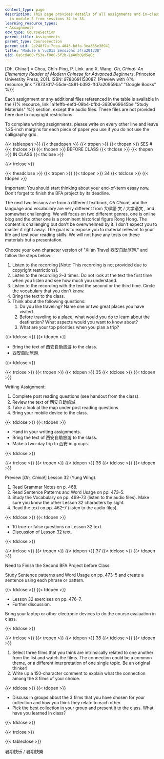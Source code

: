 ```yaml
---
content_type: page
description: This page provides details of all assignments and in-class activities
  in module 5 from sessions 34 to 38.
learning_resource_types:
- Assignments
ocw_type: CourseSection
parent_title: Assignments
parent_type: CourseSection
parent_uid: 2e248f7a-7cea-4043-bdfa-3ea385e38941
title: "Module 6 \u2013 Sessions 34\u201338"
uid: 6a6cd460-f53a-f080-5f2b-1a40b09d5e0c
---
```


\[Oh, China!\] = Chou, Chih-Ping, P. Link  and X. Wang. _Oh, China!: An Elementary Reader of Modern Chinese for Advanced Beginners_. Princeton University Press, 2011. ISBN: 9780691153087. \[Preview with {{% resource_link "78737d17-55de-4881-b392-ffd7a20959ba" "Google Books" %}}\]

Each assignment or any additional files referenced in the table is available in the {{% resource_link 1a1feffb-eefd-09b4-bfbd-3630e69645be "Study Materials" %}} section,  except the audio files. These files are not provided here due to copyright restrictions.

To complete writing assignments, please write on every other line and leave 1.25-inch margins for each piece of paper you use if you do not use the calligraphy grid.

{{< tableopen >}}
{{< theadopen >}}
{{< tropen >}}
{{< thopen >}}
SES #
{{< thclose >}}
{{< thopen >}}
BEFORE CLASS
{{< thclose >}}
{{< thopen >}}
IN CLASS
{{< thclose >}}

{{< trclose >}}

{{< theadclose >}}
{{< tropen >}}
{{< tdopen >}}
34
{{< tdclose >}}
{{< tdopen >}}


Important: You should start thinking about your end-of-term essay now. Don't forget to finish the BFA project by its deadline.

The next two lessons are from a different textbook, _Oh China!_, and the language and vocabulary are very different from 大學語 文 / 大学语文 , and somewhat challenging. We will focus on two different genres, one is online blog and the other one is a prominent historical figure Rong Hong. The content is challenging but don't be overwhelmed by it. I don't expect you to master it right away. The goal is to expose you to material relevant to your life and test your reading skills. We will not have any tests on these materials but a presentation.

Choose your own character version of "Xi'an Travel 西安自助旅游." and follow the steps below:  

1.  Listen to the recording \[Note: This recording is not provided due to copyright restrictions\].
2.  Listen to the recording 2–3 times. Do not look at the text the first time when you listen and see how much you understand.
3.  Listen to the recording with the text the second or the third time. Circle the vocabulary that you don't know.
4.  Bring the text to the class.
5.  Think about the following questions:
    1.  Do you like traveling? Name one or two great places you have visited.
    2.  Before traveling to a place, what would you do to learn about the destination? What aspects would you want to know about?
    3.  What are your top priorities when you plan a trip?


{{< tdclose >}}
{{< tdopen >}}


*   Bring the text of 西安自助旅游 to the class.
*   西安自助旅游.


{{< tdclose >}}

{{< trclose >}}
{{< tropen >}}
{{< tdopen >}}
35
{{< tdclose >}}
{{< tdopen >}}


Writing Assignment:

1.  Complete post reading questions (see handout from the class).
2.  Review the text of 西安自助旅游.
3.  Take a look at the map under post reading questions.
4.  Bring your mobile device to the class.


{{< tdclose >}}
{{< tdopen >}}


*   Hand in your writing assignments.
*   Bring the text of 西安自助旅游 to the class.
*   Make a two-day trip to 西安 in groups.


{{< tdclose >}}

{{< trclose >}}
{{< tropen >}}
{{< tdopen >}}
36
{{< tdclose >}}
{{< tdopen >}}


Preview \[_Oh, China!_\] Lesson 32 (Yung Wing).

1.  Read Grammar Notes on p. 468.
2.  Read Sentence Patterns and Word Usage on pp. 473–5.
3.  Study the Vocabulary on pp. 469–73 (listen to the audio files). Make sure you know the other Lesson 32 characters by sight.
4.  Read the text on pp. 462–7 (listen to the audio files).


{{< tdclose >}}
{{< tdopen >}}


*   10 true-or false questions on Lesson 32 text.
*   Discussion of Lesson 32 text.


{{< tdclose >}}

{{< trclose >}}
{{< tropen >}}
{{< tdopen >}}
37
{{< tdclose >}}
{{< tdopen >}}


Need to Finish the Second BFA Project before Class.

Study Sentence patterns and Word Usage on pp. 473–5 and create a sentence using each phrase or pattern.


{{< tdclose >}}
{{< tdopen >}}


*   Lesson 32 exercises on pp. 476–7.
*   Further discussion.

Bring your laptop or other electronic devices to do the course evaluation in class.


{{< tdclose >}}

{{< trclose >}}
{{< tropen >}}
{{< tdopen >}}
38
{{< tdclose >}}
{{< tdopen >}}


1.  Select three films that you think are intrinsically related to one another from the list and watch the films. The connection could be a common theme, or a different interpretation of one single topic. Be an original thinker!
2.  Write up a 150-character comment to explain what the connection among the 3 films of your choice.


{{< tdclose >}}
{{< tdopen >}}


*   Discuss in groups about the 3 films that you have chosen for your collection and how you think they relate to each other.
*   Pick the best collection in your group and present it to the class. What have you learned in class?


{{< tdclose >}}

{{< trclose >}}

{{< tableclose >}}

暑期快乐 / 暑期快樂